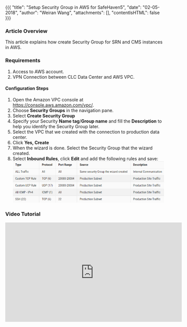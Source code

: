 {{{
  "title": "Setup Security Group in AWS for SafeHaven5",
  "date": "02-05-2018",
  "author": "Weiran Wang",
  "attachments": [],
  "contentIsHTML": false
}}}

### Article Overview
This article explains how create Security Group for SRN and CMS instances in AWS.
### Requirements
1. Access to AWS account.
2. VPN Connection between CLC Data Center and AWS VPC.

#### Configuration Steps
1.	Open the Amazon VPC console at https://console.aws.amazon.com/vpc/.
2.  Choose **Security Groups** in the navigation pane. 
3.  Select **Create Security Group**
4.  Specify your Security **Name tag**/**Group name** and fill the **Description** to help you identify the Security Group later.  
6.  Select the VPC that we created with the connection to production data center.
7.  Click **Yes, Create**
8.  When the wizard is done. Select the Security Group that the wizard created.
9.  Select **Inbound Rules**, click **Edit** and add the following rules and save:  
![security-groups](../../images/SH5.0/security-group/security_group.png)


### Video Tutorial
<iframe width="560" height="315" src="https://www.youtube.com/embed/Hjl4n3dr5sA" frameborder="0" allow="autoplay; encrypted-media" allowfullscreen></iframe>
